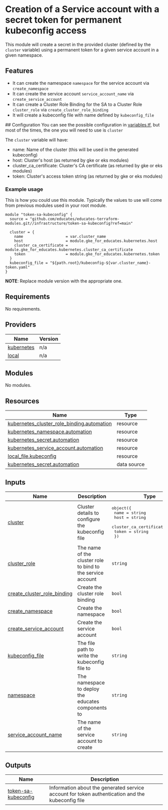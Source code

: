 # Creation of a Service account with a secret token for permanent kubeconfig access

This module will create a secret in the provided cluster (defined by the `cluster` variable) using a permanent token for a given service account in a given namespace.

## Features

- It can create the namespace `namespace` for the service account via `create_namespace`
- It can create the service account `service_account_name` via `create_service_account`
- It can create a Cluster Role Binding for the SA to a Cluster Role `cluster_role` via `create_cluster_role_binding`
- It will create a kubeconfig file with name defined by `kubeconfig_file`

## Configuration
You can see the possible configuration in [variables.tf](variables.tf), but most of the times, the one you will need to use is `cluster`

The `cluster` variable will have:
- name: Name of the cluster (this will be used in the generated kubeconfig)
- host: Cluster's host (as returned by gke or eks modules)
- cluster_ca_certificate: Cluster's CA certificate (as returned by gke or eks modules)
- token: Cluster's access token string (as returned by gke or eks modules)

### Example usage
This is how you could use this module. Typically the values to use will come from previous modules used in your root module.

```
module "token-sa-kubeconfig" {
  source = "github.com/educates/educates-terraform-modules.git//infrastructure/token-sa-kubeconfig?ref=main"

  cluster = {
    name                   = var.cluster_name
    host                   = module.gke_for_educates.kubernetes.host
    cluster_ca_certificate = module.gke_for_educates.kubernetes.cluster_ca_certificate
    token                  = module.gke_for_educates.kubernetes.token
  }
  kubeconfig_file = "${path.root}/kubeconfig-${var.cluster_name}-token.yaml"
}
```

__NOTE__: Replace module version with the appropriate one.

## Requirements

No requirements.

## Providers

| Name | Version |
|------|---------|
| <a name="provider_kubernetes"></a> [kubernetes](#provider\_kubernetes) | n/a |
| <a name="provider_local"></a> [local](#provider\_local) | n/a |

## Modules

No modules.

## Resources

| Name | Type |
|------|------|
| [kubernetes_cluster_role_binding.automation](https://registry.terraform.io/providers/hashicorp/kubernetes/latest/docs/resources/cluster_role_binding) | resource |
| [kubernetes_namespace.automation](https://registry.terraform.io/providers/hashicorp/kubernetes/latest/docs/resources/namespace) | resource |
| [kubernetes_secret.automation](https://registry.terraform.io/providers/hashicorp/kubernetes/latest/docs/resources/secret) | resource |
| [kubernetes_service_account.automation](https://registry.terraform.io/providers/hashicorp/kubernetes/latest/docs/resources/service_account) | resource |
| [local_file.kubeconfig](https://registry.terraform.io/providers/hashicorp/local/latest/docs/resources/file) | resource |
| [kubernetes_secret.automation](https://registry.terraform.io/providers/hashicorp/kubernetes/latest/docs/data-sources/secret) | data source |

## Inputs

| Name | Description | Type | Default | Required |
|------|-------------|------|---------|:--------:|
| <a name="input_cluster"></a> [cluster](#input\_cluster) | Cluster details to configure the kubeconfig file | <pre>object({<br/>    name                   = string<br/>    host                   = string<br/>    cluster_ca_certificate = string<br/>    token                  = string<br/>  })</pre> | n/a | yes |
| <a name="input_cluster_role"></a> [cluster\_role](#input\_cluster\_role) | The name of the cluster role to bind to the service account | `string` | `"cluster-admin"` | no |
| <a name="input_create_cluster_role_binding"></a> [create\_cluster\_role\_binding](#input\_create\_cluster\_role\_binding) | Create the cluster role binding | `bool` | `true` | no |
| <a name="input_create_namespace"></a> [create\_namespace](#input\_create\_namespace) | Create the namespace | `bool` | `false` | no |
| <a name="input_create_service_account"></a> [create\_service\_account](#input\_create\_service\_account) | Create the service account | `bool` | `true` | no |
| <a name="input_kubeconfig_file"></a> [kubeconfig\_file](#input\_kubeconfig\_file) | The file path to write the kubeconfig file to | `string` | `"kubeconfig.yaml"` | no |
| <a name="input_namespace"></a> [namespace](#input\_namespace) | The namespace to deploy the educates components to | `string` | `"kube-system"` | no |
| <a name="input_service_account_name"></a> [service\_account\_name](#input\_service\_account\_name) | The name of the service account to create | `string` | `"automation"` | no |

## Outputs

| Name | Description |
|------|-------------|
| <a name="output_token-sa-kubeconfig"></a> [token-sa-kubeconfig](#output\_token-sa-kubeconfig) | Information about the generated service account for token authentication and the kubeconfig file |
